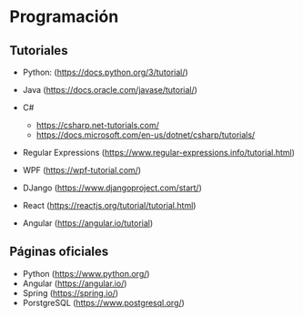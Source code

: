 # Programación

## Tutoriales

* Python: (https://docs.python.org/3/tutorial/)
* Java (https://docs.oracle.com/javase/tutorial/)
* C#
  * https://csharp.net-tutorials.com/
  * https://docs.microsoft.com/en-us/dotnet/csharp/tutorials/

* Regular Expressions (https://www.regular-expressions.info/tutorial.html)

* WPF (https://wpf-tutorial.com/)

* DJango (https://www.djangoproject.com/start/)
* React (https://reactjs.org/tutorial/tutorial.html)
* Angular (https://angular.io/tutorial)


## Páginas oficiales

* Python (https://www.python.org/)
* Angular (https://angular.io/)
* Spring (https://spring.io/)
* PorstgreSQL (https://www.postgresql.org/)







